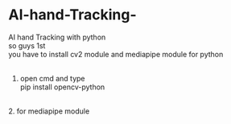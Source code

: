 # AI-hand-Tracking-
AI hand Tracking with python
<br>
so guys 1st <br>
you have to install cv2 module and mediapipe module for python
<br><br>


1. open cmd and type <br>
pip install opencv-python
<br>
2. for mediapipe module

